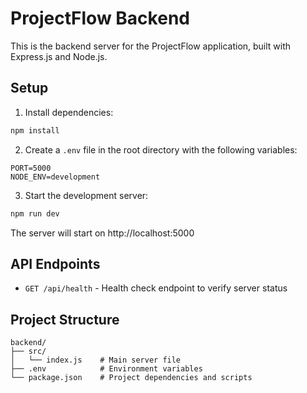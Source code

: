 # ProjectFlow Backend

This is the backend server for the ProjectFlow application, built with Express.js and Node.js.

## Setup

1. Install dependencies:
```bash
npm install
```

2. Create a `.env` file in the root directory with the following variables:
```
PORT=5000
NODE_ENV=development
```

3. Start the development server:
```bash
npm run dev
```

The server will start on http://localhost:5000

## API Endpoints

- `GET /api/health` - Health check endpoint to verify server status

## Project Structure

```
backend/
├── src/
│   └── index.js    # Main server file
├── .env            # Environment variables
└── package.json    # Project dependencies and scripts
```
